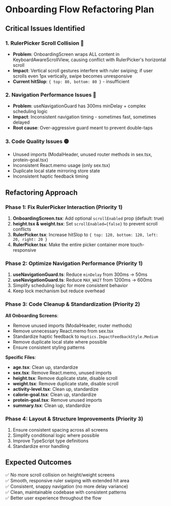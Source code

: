 # Onboarding Flow Refactoring Plan

## Critical Issues Identified

### 1. **RulerPicker Scroll Collision** 🔴

- **Problem**: OnboardingScreen wraps ALL content in KeyboardAwareScrollView, causing conflict with RulerPicker's horizontal scroll
- **Impact**: Vertical scroll gestures interfere with ruler swiping; if user scrolls even 1px vertically, swipe becomes unresponsive
- **Current hitSlop**: `{ top: 80, bottom: 80 }` - insufficient

### 2. **Navigation Performance Issues** 🔴

- **Problem**: useNavigationGuard has 300ms minDelay + complex scheduling logic
- **Impact**: Inconsistent navigation timing - sometimes fast, sometimes delayed
- **Root cause**: Over-aggressive guard meant to prevent double-taps

### 3. **Code Quality Issues** 🟡

- Unused imports (ModalHeader, unused router methods in sex.tsx, protein-goal.tsx)
- Inconsistent React.memo usage (only sex.tsx)
- Duplicate local state mirroring store state
- Inconsistent haptic feedback timing

## Refactoring Approach

### Phase 1: Fix RulerPicker Interaction (Priority 1)

1. **OnboardingScreen.tsx**: Add optional `scrollEnabled` prop (default: true)
2. **height.tsx & weight.tsx**: Set `scrollEnabled={false}` to prevent scroll conflicts
3. **RulerPicker.tsx**: Increase hitSlop to `{ top: 120, bottom: 120, left: 20, right: 20 }`
4. **RulerPicker.tsx**: Make the entire picker container more touch-responsive

### Phase 2: Optimize Navigation Performance (Priority 1)

1. **useNavigationGuard.ts**: Reduce `minDelay` from 300ms → 50ms
2. **useNavigationGuard.ts**: Reduce `MAX_WAIT` from 1200ms → 600ms
3. Simplify scheduling logic for more consistent behavior
4. Keep lock mechanism but reduce overhead

### Phase 3: Code Cleanup & Standardization (Priority 2)

**All Onboarding Screens**:

- Remove unused imports (ModalHeader, router methods)
- Remove unnecessary React.memo from sex.tsx
- Standardize haptic feedback to `Haptics.ImpactFeedbackStyle.Medium`
- Remove duplicate local state where possible
- Ensure consistent styling patterns

**Specific Files**:

- **age.tsx**: Clean up, standardize
- **sex.tsx**: Remove React.memo, unused imports
- **height.tsx**: Remove duplicate state, disable scroll
- **weight.tsx**: Remove duplicate state, disable scroll
- **activity-level.tsx**: Clean up, standardize
- **calorie-goal.tsx**: Clean up, standardize
- **protein-goal.tsx**: Remove unused imports
- **summary.tsx**: Clean up, standardize

### Phase 4: Layout & Structure Improvements (Priority 3)

1. Ensure consistent spacing across all screens
2. Simplify conditional logic where possible
3. Improve TypeScript type definitions
4. Standardize error handling

## Expected Outcomes

✅ No more scroll collision on height/weight screens  
✅ Smooth, responsive ruler swiping with extended hit area  
✅ Consistent, snappy navigation (no more delay variance)  
✅ Clean, maintainable codebase with consistent patterns  
✅ Better user experience throughout the flow
